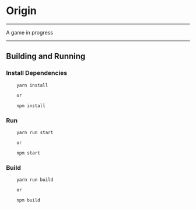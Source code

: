 # Origin
---

A game in progress

---

## Building and Running

### Install Dependencies

```
    yarn install

    or

    npm install
```

### Run

```
    yarn run start

    or

    npm start
```

### Build

```
    yarn run build

    or

    npm build
```